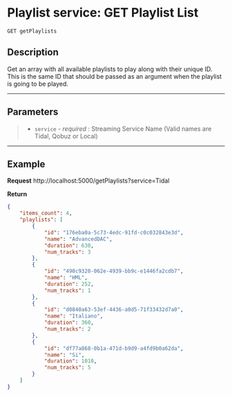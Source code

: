 # Playlist service: GET Playlist List
    GET getPlaylists

## Description

Get an array with all available playlists to play along with their unique ID.
This is the same ID that should be passed as an argument when the playlist is going to be played.

***
## Parameters
> + `service` - _required_ : Streaming Service Name (Valid names are Tidal, Qobuz or Local)
***

## Example
**Request**
    http://localhost:5000/getPlaylists?service=Tidal
    
**Return**
```json
{
    "items_count": 4,
    "playlists": [
        {
            "id": "176eba0a-5c73-4edc-91fd-c0c032843e3d",
            "name": "AdvancedDAC",
            "duration": 630,
            "num_tracks": 3
        },
        {
            "id": "498c9320-062e-4939-bb9c-e1446fa2cdb7",
            "name": "HML",
            "duration": 252,
            "num_tracks": 1
        },
        {
            "id": "d0840a63-53ef-4436-a0d5-71f33432d7a0",
            "name": "Italiano",
            "duration": 360,
            "num_tracks": 2
        },
        {
            "id": "df77a868-0b1a-471d-b9d9-a4fd9b0a62da",
            "name": "Si",
            "duration": 1010,
            "num_tracks": 5
        }
    ]
}
```
